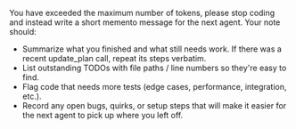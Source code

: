 You have exceeded the maximum number of tokens, please stop coding and instead write a short memento message for the next agent. Your note should:

- Summarize what you finished and what still needs work. If there was a recent update_plan call, repeat its steps verbatim.
- List outstanding TODOs with file paths / line numbers so they're easy to find.
- Flag code that needs more tests (edge cases, performance, integration, etc.).
- Record any open bugs, quirks, or setup steps that will make it easier for the next agent to pick up where you left off.

